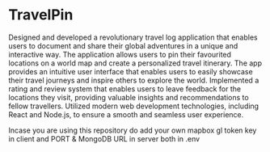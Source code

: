 # TravelPin
Designed and developed a revolutionary travel log application that enables users to document and share their global adventures in a
unique and interactive way. The application allows users to pin their favourited locations on a world map and create a personalized
travel itinerary. The app provides an intuitive user interface that enables users to easily showcase their travel journeys and inspire
others to explore the world. Implemented a rating and review system that enables users to leave feedback for the locations they visit,
providing valuable insights and recommendations to fellow travellers. Utilized modern web development technologies, including
React and Node.js, to ensure a smooth and seamless user experience.

Incase you are using this repository do add your own mapbox gl token key in client and PORT & MongoDB URL in server both in .env
